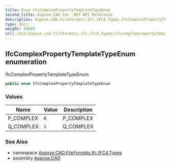 ```yaml
---
title: Enum IfcComplexPropertyTemplateTypeEnum
second_title: Aspose.CAD for .NET API Reference
description: Aspose.CAD.FileFormats.Ifc.IFC4.Types.IfcComplexPropertyTemplateTypeEnum enum. IfcComplexPropertyTemplateTypeEnum
type: docs
weight: 29680
url: /net/aspose.cad.fileformats.ifc.ifc4.types/ifccomplexpropertytemplatetypeenum/
---
```

## IfcComplexPropertyTemplateTypeEnum enumeration

IfcComplexPropertyTemplateTypeEnum

```csharp
public enum IfcComplexPropertyTemplateTypeEnum
```

### Values

| Name | Value | Description |
| --- | --- | --- |
| P_COMPLEX | `0` | P_COMPLEX |
| Q_COMPLEX | `1` | Q_COMPLEX |

### See Also

* namespace [Aspose.CAD.FileFormats.Ifc.IFC4.Types](../../aspose.cad.fileformats.ifc.ifc4.types/)
* assembly [Aspose.CAD](../../)



